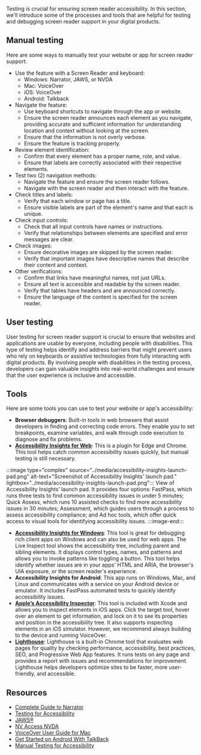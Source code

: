 Testing is crucial for ensuring screen reader accessibility. In this section, we'll introduce some of the processes and tools that are helpful for testing and debugging screen reader support in your digital products. 

## Manual testing

Here are some ways to manually test your website or app for screen reader support. 

- Use the feature with a Screen Reader and keyboard:
  - Windows: Narrator, JAWS, or NVDA
  - Mac: VoiceOver
  - iOS: VoiceOver
  - Android: Talkback
- Navigate the feature:
  - Use keyboard shortcuts to navigate through the app or website.
  - Ensure the screen reader announces each element as you navigate, providing accurate and sufficient information for understanding location and context without looking at the screen.
  - Ensure that the information is not overly verbose.
  - Ensure the feature is tracking properly.
- Review element identification:
  - Confirm that every element has a proper name, role, and value.
  - Ensure that labels are correctly associated with their respective elements.
- Test two (2) navigation methods:
  - Navigate the feature and ensure the screen reader follows.
  - Navigate with the screen reader and then interact with the feature.
- Check titles and labels:
  - Verify that each window or page has a title.
  - Ensure visible labels are part of the element's name and that each is unique.
- Check input controls:
  - Check that all input controls have names or instructions.
  - Verify that relationships between elements are specified and error messages are clear.
- Check images:
  - Ensure decorative images are skipped by the screen reader.
  - Verify that important images have descriptive names that describe their content and context.
- Other verifications:
  - Confirm that links have meaningful names, not just URLs.
  - Ensure all text is accessible and readable by the screen reader.
  - Verify that tables have headers and are announced correctly.
  - Ensure the language of the content is specified for the screen reader.

## User testing

User testing for screen reader support is crucial to ensure that websites and applications are usable by everyone, including people with disabilities. This type of testing helps identify and address barriers that might prevent users who rely on keyboards or assistive technologies from fully interacting with digital products. By involving people with disabilities in the testing process, developers can gain valuable insights into real-world challenges and ensure that the user experience is inclusive and accessible. 

## Tools

Here are some tools you can use to test your website or app's accessibility:

- **Browser debuggers**: Built-in tools in web browsers that assist developers in finding and correcting code errors. They enable you to set breakpoints, examine variables, and walk through code execution to diagnose and fix problems.
- [**Accessibility Insights for Web**](https://accessibilityinsights.io/docs/web/overview/): This is a plugin for Edge and Chrome. This tool helps catch common accessibility issues quickly, but manual testing is still necessary.

:::image type="complex" source="../media/accessibility-insights-launch-pad.png" alt-text="Screenshot of Accessibility Insights' launch pad." lightbox="../media/accessibility-insights-launch-pad.png":::
   View of Accessibility Insights’ launch pad. It provides four options: FastPass, which runs three tests to find common accessibility issues in under 5 minutes; Quick Assess, which runs 10 assisted checks to find more accessibility issues in 30 minutes; Assessment, which guides users through a process to assess accessibility compliance; and Ad hoc tools, which offer quick access to visual tools for identifying accessibility issues.
:::image-end:::

- [**Accessibility Insights for Windows**](https://accessibilityinsights.io/docs/windows/overview/): This tool is great for debugging rich client apps on Windows and can also be used for web apps. The Live Inspect tool shows the accessibility tree, including parent and sibling elements. It displays control types, names, and patterns and allows you to invoke patterns like toggling a button. This tool helps identify whether issues are in your apps' HTML and ARIA, the browser's UIA exposure, or the screen reader's experience.
- **Accessibility Insights for Android**: This app runs on Windows, Mac, and Linux and communicates with a service on your Android device or emulator. It includes FastPass automated tests to quickly identify accessibility issues.
- [**Apple’s Accessibility Inspector**](https://developer.apple.com/documentation/accessibility/accessibility-inspector): This tool is included with Xcode and allows you to inspect elements in iOS apps. Click the target tool, hover over an element to get information, and lock on it to see its properties and position in the accessibility tree. It also supports inspecting elements in an iOS simulator. However, we recommend always building to the device and running VoiceOver.
- [**Lighthouse**](https://developer.chrome.com/docs/lighthouse/overview): Lighthouse is a built-in Chrome tool that evaluates web pages for quality by checking performance, accessibility, best practices, SEO, and Progressive Web App features. It runs tests on any page and provides a report with issues and recommendations for improvement. Lighthouse helps developers optimize sites to be faster, more user-friendly, and accessible.

## Resources

- [Complete Guide to Narrator](https://support.microsoft.com/en-us/windows/complete-guide-to-narrator-e4397a0d-ef4f-b386-d8ae-c172f109bdb1) 
- [Testing for Accessibility](/windows/win32/winauto/accessibility-testingtools) 
- [JAWS®](https://www.freedomscientific.com/products/software/jaws/) 
- [NV Access NVDA](https://www.nvaccess.org/download/)
- [VoiceOver User Guide for Mac](https://support.apple.com/lt-lt/guide/voiceover/welcome/mac)
- [Get Started on Android With TalkBack](https://support.google.com/accessibility/android/answer/6283677?hl=en) 
- [Manual Testing for Accessibility](https://accessibility.huit.harvard.edu/manual-testing-accessibility)